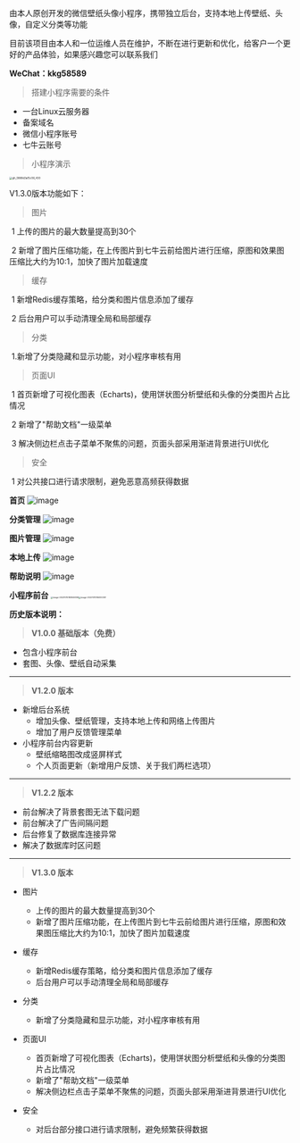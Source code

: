 由本人原创开发的微信壁纸头像小程序，携带独立后台，支持本地上传壁纸、头像，自定义分类等功能

目前该项目由本人和一位运维人员在维护，不断在进行更新和优化，给客户一个更好的产品体验，如果感兴趣您可以联系我们

**WeChat：kkg58589**

> 搭建小程序需要的条件

- 一台Linux云服务器
- 备案域名
- 微信小程序账号
- 七牛云账号



> 小程序演示

<img src="http://typoraimg.ajiexcx.cn/img/gh_0888d3a15c06_430.jpg" alt="gh_0888d3a15c06_430" style="zoom:33%;" />



V1.3.0版本功能如下：

> 图片

​	1 上传的图片的最大数量提高到30个

​	2 新增了图片压缩功能，在上传图片到七牛云前给图片进行压缩，原图和效果图压缩比大约为10:1，加快了图片加载速度

> 缓存

​	1 新增Redis缓存策略，给分类和图片信息添加了缓存

​	2 后台用户可以手动清理全局和局部缓存

> 分类

​	1.新增了分类隐藏和显示功能，对小程序审核有用

> 页面UI

​	1 首页新增了可视化图表（Echarts)，使用饼状图分析壁纸和头像的分类图片占比情况

​	2 新增了"帮助文档"一级菜单

​	3 解决侧边栏点击子菜单不聚焦的问题，页面头部采用渐进背景进行UI优化

> 安全

​	1 对公共接口进行请求限制，避免恶意高频获得数据



**首页**
![image](https://user-images.githubusercontent.com/69578087/195981654-43366b1c-028a-409c-ab32-e0c6378938b5.png)

**分类管理**
![image](https://user-images.githubusercontent.com/69578087/195981664-40d9fec2-b04b-4a61-8df7-b7615da7159c.png)

**图片管理**
![image](https://user-images.githubusercontent.com/69578087/195981668-99efa0c0-e158-47d4-ae93-4e039e299382.png)

**本地上传**
![image](https://user-images.githubusercontent.com/69578087/195981844-b0eab123-c78d-4e74-aca1-b0a2b45cd26e.png)

**帮助说明**
![image](https://user-images.githubusercontent.com/69578087/195981680-bb0baa45-1fe5-4bf7-8e8f-c2778922f099.png)

**小程序前台**
<img src="http://typoraimg.ajiexcx.cn/img/image-20221015183946358.png" alt="image-20221015183946358" style="zoom:25%;" /><img src="http://typoraimg.ajiexcx.cn/img/image-20221015184000351.png" alt="image-20221015184000351" style="zoom:25%;" />





**历史版本说明：**

>  **V1.0.0 基础版本（免费）**

- 包含小程序前台
- 套图、头像、壁纸自动采集

<hr>


> **V1.2.0 版本**


- 新增后台系统
  - 增加头像、壁纸管理，支持本地上传和网络上传图片
  - 增加了用户反馈管理菜单
- 小程序前台内容更新
  - 壁纸缩略图改成竖屏样式
  - 个人页面更新（新增用户反馈、关于我们两栏选项）

<hr>


> **V1.2.2 版本**


- 前台解决了背景套图无法下载问题
- 前台解决了广告间隔问题
- 后台修复了数据库连接异常
- 解决了数据库时区问题

<hr>


> **V1.3.0 版本**

- 图片
  - 上传的图片的最大数量提高到30个
  - 新增了图片压缩功能，在上传图片到七牛云前给图片进行压缩，原图和效果图压缩比大约为10:1，加快了图片加载速度
- 缓存
  - 新增Redis缓存策略，给分类和图片信息添加了缓存
  - 后台用户可以手动清理全局和局部缓存

- 分类
  - 新增了分类隐藏和显示功能，对小程序审核有用

- 页面UI
  - 首页新增了可视化图表（Echarts)，使用饼状图分析壁纸和头像的分类图片占比情况
  - 新增了"帮助文档"一级菜单
  - 解决侧边栏点击子菜单不聚焦的问题，页面头部采用渐进背景进行UI优化
- 安全
  - 对后台部分接口进行请求限制，避免频繁获得数据



